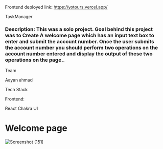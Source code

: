 Frontend deployed link: https://yotours.vercel.app/


TaskManager

<h3><b>Description: </b>This was a solo project. Goal behind this project was to Create A welcome page which has an input text box to enter and submit the account number.
 Once the user submits the account number you should perform two operations on the account number entered and display the output of these two operations on the page..</h3>

Team

Aayan ahmad

Tech Stack

Frontend:


React
Chakra UI

<h1>Welcome page</h1>


![Screenshot (151)](https://www.linkpicture.com/q/yo_3.png)





